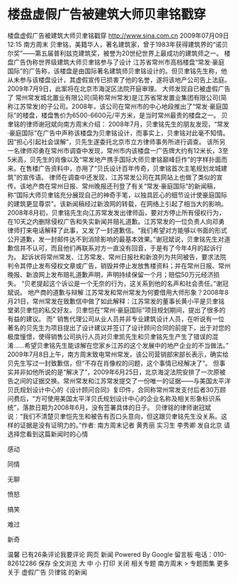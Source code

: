 # 楼盘虚假广告被建筑大师贝聿铭戳穿

楼盘虚假广告被建筑大师贝聿铭戳穿
http://www.sina.com.cn  2009年07月09日12:15  南方周末
贝聿铭，美籍华人，著名建筑家，曾于1983年获得建筑界的“诺贝尔奖”——第五届普利兹克建筑奖，被誉为20世纪世界上最成功的建筑师之一。
楼盘广告伪称世界级建筑大师贝聿铭参与了设计
江苏省常州市高档楼盘“常发·豪庭国际”的广告称，该楼盘是由国际著名建筑师贝聿铭设计的。但贝聿铭先生称，他从未参与该楼盘设计，其虚假宣传已损害了他的名誉，遂将该地产公司告上法庭。
2009年7月9日，此案将在北京市海淀区法院开庭审理。
大师发现自已被虚假广告了
常州常发城北置业有限公司(简称常州常发)是江苏省常发置业集团有限公司(简称江苏常发)的子公司。2008年，该公司在常州市的中心地段推出了“常发·豪庭国际”的楼盘，楼盘售价为6500-6600元/平方米，是当时常州最贵的楼盘之一。
贝聿铭的律师谢冠斌向南方周末介绍：
2008年7月，贝聿铭先生的朋友发现，“常发·豪庭国际”在广告中声称该楼盘为贝聿铭设计，而事实上，贝聿铭对此毫不知情。因“担心引起社会误解”，贝先生遂委托北京市立方律师事务所进行调查。
该所另一名律师邓勇在常州市调查中发现，常州市内该楼盘一广告牌大约有12米长，3至5米高，贝先生的肖像以及“常发地产携手国际大师贝聿铭巅峰巨作”的字样扑面而来。在售楼广告资料中，亦用了“贝氏设计百年传奇，贝聿铭首次主笔规划龙城建筑”的宣传语。
律师在调查中还发现，江苏常发公司在其网站上也做了类似的宣传。该地产商在常州日报、常州晚报还刊登了有关“常发·豪庭国际”的新闻稿，称“国际大师贝聿铭充分展现自己的神奇手笔，以独具匠心的细节设计使豪庭国际的建筑更显尊崇”。该新闻稿经过新浪网的转载，在网络上引起了相当大的影响。
2008年8月初，贝聿铭先生向江苏常发发出律师函，要对方停止所有侵权行为，在10天之内删除侵权广告和失实新闻并赔礼道歉。江苏常发的一位负责人向邓勇律师打来电话解释了此事，又发了一封道歉信。“我们希望对方能够以书面的形式公开道歉，发一封邮件达不到消除影响的最基本效果。”谢冠斌说，贝聿铭先生对道歉信并不认可，而且他们再联系对方一直没有回音，于是有了今年4月的起诉行为。
起诉状将常州常发、江苏常发、常州日报社和新浪列为共同被告，要求法院判令其停止发布侵权文章或广告，销毁并停止发放售楼资料；并在常州日报、常州晚报、新浪网上发布赔礼道歉声明，声明持续保留一个月；赔偿50万元经济损失。
“贝老提起这个诉讼是一个无奈的行为，这关系到他的名声和社会责任。”谢冠斌说。
地产商的道歉与辩解
江苏常发和常州常发为何要借用大师形象？2008年8月21日，常州常发在致歉信中做了如此解释：江苏常发的董事长黄小平是贝聿铭堂弟贝聿恺的私交好友。贝聿恺在“常州·豪庭国际”项目规划期间，提出了很多的有益的建议。
而“ 销售代理公司从业人员并非专业建筑设计人员，在听说有一位著名的贝先生为项目提出了设计建议并签订了设计顾问合同的前提下，出于对您的极度憧憬，使得销售公司执行人员对贝聿凯先生和贝聿铭先生产生了错误的混淆……希望贝聿铭先生能谅解在您家乡江苏的这个发展中的地产企业的不当做法。”
2009年7月8日上午，南方周末致电常州常发，该公司营销部宋部长表示，确实给贝先生写过一封致歉信，但“不存在肖像权的问题，这个事情已经解决了”。
但事实并非如他所说的是“解决了”，2009年6月25日，北京海淀法院安排了一次原被告之间的证据交换。常州常发和江苏常发提交了一份唯一的证据——与美国太平洋贝氏规划设计中心的《设计顾问合同》复印件，合同称常州常发支付后者30万顾问费后，“方可使用美国太平洋贝氏规划设计中心的企业名称及相关形象标识系统”，落款日期为2008年6月，没有签署具体的日子。
贝律铭的律师谢冠斌说：“我们不清楚贝聿恺先生和被告有否口头意向，但这跟贝聿铭先生没关系。这样的证据是没有证明力的。”作者: 南方周末记者 黄秀丽 实习生 李秀卿 发自北京
请选择您看到这篇新闻时的心情

感动

同情

无聊

愤怒

搞笑

难过

新奇

温馨
已有26条评论我要评论
网页 新闻
Powered By Google
留言板
电话：010-82612286
保存
全文浏览
大 中 小
打印
关闭
相关专题 南方周末 > 专题图集
更多关于 虚假广告 贝律铭  的新闻


